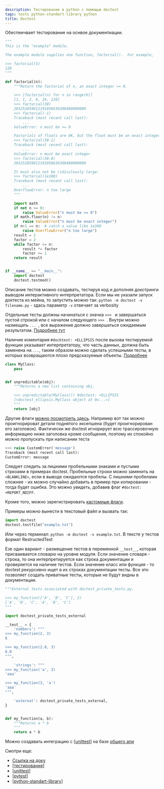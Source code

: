 ```yaml
---
description: Тестирование в python с помощью doctest
tags: tests python-standart-library python
title: Doctest
---
```

Обеспеичвает тестирование на оснвое документиации.

```python
"""
This is the "example" module.

The example module supplies one function, factorial().  For example,

>>> factorial(5)
120
"""

def factorial(n):
    """Return the factorial of n, an exact integer >= 0.

    >>> [factorial(n) for n in range(6)]
    [1, 1, 2, 6, 24, 120]
    >>> factorial(30)
    265252859812191058636308480000000
    >>> factorial(-1)
    Traceback (most recent call last):
        ...
    ValueError: n must be >= 0

    Factorials of floats are OK, but the float must be an exact integer:
    >>> factorial(30.1)
    Traceback (most recent call last):
        ...
    ValueError: n must be exact integer
    >>> factorial(30.0)
    265252859812191058636308480000000

    It must also not be ridiculously large:
    >>> factorial(1e100)
    Traceback (most recent call last):
        ...
    OverflowError: n too large
    """

    import math
    if not n >= 0:
        raise ValueError("n must be >= 0")
    if math.floor(n) != n:
        raise ValueError("n must be exact integer")
    if n+1 == n:  # catch a value like 1e300
        raise OverflowError("n too large")
    result = 1
    factor = 2
    while factor <= n:
        result *= factor
        factor += 1
    return result


if __name__ == "__main__":
    import doctest
    doctest.testmod()
```

Описание тестов можно создавать, тестируя код и дополняя докстринги выводом интерактивного интерпретатора. Если мы не указали запуск доктеста из мейна, то запустить можно так: `python -m doctest -v filename.py` - здась параметр `-v` отвечает за verbosity

Отдельные тесты должны начинаться с значка `>>> ` и завершаться пустой строкой или с началом следующего `>>> `. Внутри можно назмещать `... `, все выражение должно завершаться ожидаемым результатом. [Подробнее тут](https://docs.python.org/3/library/doctest.html#how-are-docstring-examples-recognized)

Наличие коментария `#docktest: +ELLIPSIS` после вызова тестируемой функции указывает интерпретатору, что часть данных, должна быть заменена на `...`, таким образом можно сделать успешными тесты, в которых возвращаются плохо предсказуемые объекты. [Подробнее](https://docs.python.org/3/library/doctest.html#doctest.ELLIPSIS)

```python
class MyClass:
    pass


def unpredictable(obj):
    """Returns a new list containing obj.

    >>> unpredictable(MyClass()) #doctest: +ELLIPSIS
    [<doctest_ellipsis.MyClass object at 0x...>]
    """
    return [obj]

```

Другие флаги [можно посмотреть здесь](https://docs.python.org/3/library/doctest.html#option-flags). Например вот так можно проигнорироват детали поднятого эксепшена (будет проигнорирован его заголовок). Фактически же doctest игнорирует всю трассировочную информацию ниже заголовка кроме сообщения, поэтому их спокойно можно пропускать при написании теста

```python
>>> raise CustomError('message')
Traceback (most recent call last):
CustomError: message
```

Следует следить за лишними пробельными знаками и пустыми стркоами в примерах doctest. Пробельные строки можно заменить на `<BLANKLINE>`, если в выводе ожидаются пробелы. С лишними пробелами сложнее - их можно случайно добавить в пример при копировании - тогда будет ошибка. Это можно увидеть, добавив флаг `#doctest: +REPORT_NDIFF`.

Кроме того, можно зарегистрировать [кастомные флаги](https://docs.python.org/3/library/doctest.html#doctest.register_optionflag).

Примеры можно вынести в текстовый файл и вызвать так:

```python
import doctest
doctest.testfile("example.txt")
```

Или через терминал: `python -m doctest -v example.txt`. В тексте у тестов формат RestructedText

Езе один вариант - размещение тестов в переменной `__test__`, которая присваивается словарю на уровне модуля. Если значение словаря - строка, то она интерпретируется как строка документации и проверяется на наличие тестов. Если значение класс или функция - то doctest рекурсивно ищет в их строках документации тесты. Все это позволяет создать приватные тесты, которые не будут видны в документации.

```python
"""External tests associated with doctest_private_tests.py.

>>> my_function(['A', 'B', 'C'], 2)
['A', 'B', 'C', 'A', 'B', 'C']
"""
```

```python
import doctest_private_tests_external

__test__ = {
    'numbers': """
>>> my_function(2, 3)
6

>>> my_function(2.0, 3)
6.0
""",

    'strings': """
>>> my_function('a', 3)
'aaa'

>>> my_function(3, 'a')
'aaa'
""",

    'external': doctest_private_tests_external,
}


def my_function(a, b):
    """Returns a * b
    """
    return a * b
```

Можно создавать интеграцию с [[unittest]] на базе [общего апи](https://docs.python.org/3/library/doctest.html#unittest-api)

Смотри еще:

- [Ссылка на доку](https://docs.python.org/3/library/doctest.html#module-doctest)
- [[тестирование]]
- [[unittest]]
- [[pytest]]
- [[python-standart-library]]

[//begin]: # "Autogenerated link references for markdown compatibility"
[unittest]: unittest "Unittest"
[тестирование]: ../lists/%D1%82%D0%B5%D1%81%D1%82%D0%B8%D1%80%D0%BE%D0%B2%D0%B0%D0%BD%D0%B8%D0%B5 "Основные принципы тестровния"
[pytest]: pytest "Pytest"
[python-standart-library]: ../lists/python-standart-library "Стандартная библиотека python и полезные ресурсы"
[//end]: # "Autogenerated link references"